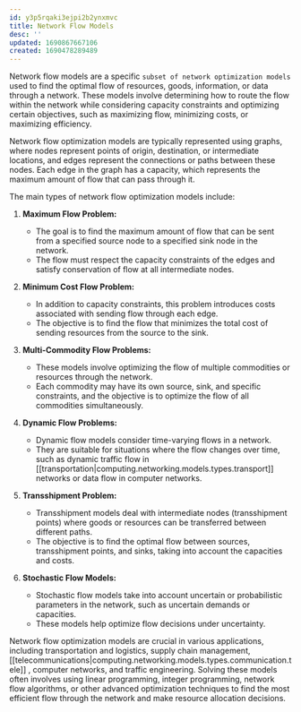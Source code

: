 ```yaml
---
id: y3p5rqaki3ejpi2b2ynxmvc
title: Network Flow Models
desc: ''
updated: 1690867667106
created: 1690478289489
---
```


Network flow models are a specific `subset of network optimization models` used to find the optimal flow of resources, goods, information, or data through a network. These models involve determining how to route the flow within the network while considering capacity constraints and optimizing certain objectives, such as maximizing flow, minimizing costs, or maximizing efficiency.

Network flow optimization models are typically represented using graphs, where nodes represent points of origin, destination, or intermediate locations, and edges represent the connections or paths between these nodes. Each edge in the graph has a capacity, which represents the maximum amount of flow that can pass through it.

The main types of network flow optimization models include:

1. **Maximum Flow Problem:**
   - The goal is to find the maximum amount of flow that can be sent from a specified source node to a specified sink node in the network.
   - The flow must respect the capacity constraints of the edges and satisfy conservation of flow at all intermediate nodes.

2. **Minimum Cost Flow Problem:**
   - In addition to capacity constraints, this problem introduces costs associated with sending flow through each edge.
   - The objective is to find the flow that minimizes the total cost of sending resources from the source to the sink.

3. **Multi-Commodity Flow Problems:**
   - These models involve optimizing the flow of multiple commodities or resources through the network.
   - Each commodity may have its own source, sink, and specific constraints, and the objective is to optimize the flow of all commodities simultaneously.

4. **Dynamic Flow Problems:**
   - Dynamic flow models consider time-varying flows in a network.
   - They are suitable for situations where the flow changes over time, such as dynamic traffic flow in [[transportation|computing.networking.models.types.transport]] networks or data flow in computer networks.

5. **Transshipment Problem:**
   - Transshipment models deal with intermediate nodes (transshipment points) where goods or resources can be transferred between different paths.
   - The objective is to find the optimal flow between sources, transshipment points, and sinks, taking into account the capacities and costs.

6. **Stochastic Flow Models:**
   - Stochastic flow models take into account uncertain or probabilistic parameters in the network, such as uncertain demands or capacities.
   - These models help optimize flow decisions under uncertainty.

Network flow optimization models are crucial in various applications, including transportation and logistics, supply chain management, [[telecommunications|computing.networking.models.types.communication.tele]] , computer networks, and traffic engineering. Solving these models often involves using linear programming, integer programming, network flow algorithms, or other advanced optimization techniques to find the most efficient flow through the network and make resource allocation decisions.